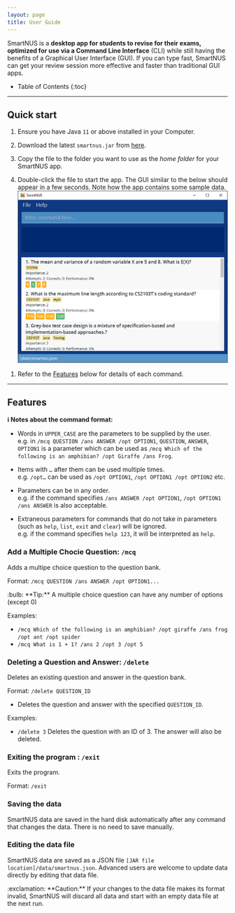 ```yaml
---
layout: page
title: User Guide
---
```


SmartNUS is a **desktop app for students to revise for their exams, optimized for use via a Command Line Interface** (CLI) while still having the benefits of a Graphical User Interface (GUI). If you can type fast, SmartNUS can get your review session more effective and faster than traditional GUI apps.

* Table of Contents
{:toc}

--------------------------------------------------------------------------------------------------------------------

## Quick start

1. Ensure you have Java `11` or above installed in your Computer.

1. Download the latest `smartnus.jar` from [here](https://github.com/AY2122S1-CS2103T-F12-1/tp/releases).

1. Copy the file to the folder you want to use as the _home folder_ for your SmartNUS app.

1. Double-click the file to start the app. The GUI similar to the below should appear in a few seconds. Note how the app contains some sample data.<br>
   ![Ui](images/Ui.png)

<!-- 1. Type the command in the command box and press Enter to execute it. e.g. typing **`help`** and pressing Enter will open the help window.<br>
   Some example commands you can try:

   * **`list`** : Lists all contacts.

   * **`add`**`n/John Doe p/98765432 e/johnd@example.com a/John street, block 123, #01-01` : Adds a contact named `John Doe` to the Address Book.

   * **`delete`**`3` : Deletes the 3rd contact shown in the current list.

   * **`clear`** : Deletes all contacts.

   * **`exit`** : Exits the app. -->

1. Refer to the [Features](#features) below for details of each command.

--------------------------------------------------------------------------------------------------------------------

## Features

<div markdown="block" class="alert alert-info">

**:information_source: Notes about the command format:**<br>

* Words in `UPPER_CASE` are the parameters to be supplied by the user.<br>
  e.g. in `/mcq QUESTION /ans ANSWER /opt OPTION1`, `QUESTION`, `ANSWER`, `OPTION1` is a parameter which can be used as `/mcq Which of the following is an amphibian? /opt Giraffe /ans Frog`.

<!-- * Items in square brackets are optional.<br>
  e.g `n/NAME [t/TAG]` can be used as `n/John Doe t/friend` or as `n/John Doe`.
 -->
* Items with `…`​ after them can be used multiple times.<br>
  e.g. `/opt…​` can be used as `/opt OPTION1`, `/opt OPTION1 /opt OPTION2` etc.

* Parameters can be in any order.<br>
  e.g. if the command specifies `/ans ANSWER /opt OPTION1`, `/opt OPTION1 /ans ANSWER` is also acceptable.

<!-- * If a parameter is expected only once in the command but you specified it multiple times, only the last occurrence of the parameter will be taken.<br>
  e.g. if you specify `p/12341234 p/56785678`, only `p/56785678` will be taken. -->

* Extraneous parameters for commands that do not take in parameters (such as `help`, `list`, `exit` and `clear`) will be ignored.<br>
  e.g. if the command specifies `help 123`, it will be interpreted as `help`.

</div>

<!-- ### Viewing help : `help`

Shows a message explaning how to access the help page.

![help message](images/helpMessage.png)

Format: `help` -->


### Add a Multiple Chocie Question: `/mcq`

Adds a multipe choice question to the question bank.

Format: `/mcq QUESTION /ans ANSWER /opt OPTION1...​`

<div markdown="span" class="alert alert-primary">:bulb: **Tip:**
A multiple choice question can have any number of options (except 0)
</div>

Examples:
* `/mcq Which of the following is an amphibian? /opt giraffe /ans frog /opt ant /opt spider`
* `/mcq What is 1 + 1? /ans 2 /opt 3 /opt 5`

<!-- ### Listing all persons : `list`

Shows a list of all persons in the address book.

Format: `list` -->

### Deleting a Question and Answer: `/delete`

Deletes an existing question and answer in the question bank.

Format: `/delete QUESTION_ID`

* Deletes the question and answer with the specified `QUESTION_ID`. 
<!-- * The question id refers to the index number shown in the displayed person list. The index **must be a positive integer** 1, 2, 3, …​ -->


Examples:
*  `/delete 3` Deletes the question with an ID of 3. The answer will also be deleted.


<!-- ### Clearing all entries : `clear`

Clears all entries from the question bank.

Format: `clear` -->

### Exiting the program : `/exit`

Exits the program.

Format: `/exit`

### Saving the data

SmartNUS data are saved in the hard disk automatically after any command that changes the data. There is no need to save manually.

### Editing the data file

SmartNUS data are saved as a JSON file `[JAR file location]/data/smartnus.json`. Advanced users are welcome to update data directly by editing that data file.

<div markdown="span" class="alert alert-warning">:exclamation: **Caution:**
If your changes to the data file makes its format invalid, SmartNUS will discard all data and start with an empty data file at the next run.
</div>
<!-- 
### Archiving data files `[coming in v2.0]`

_Details coming soon ..._ -->

--------------------------------------------------------------------------------------------------------------------

## FAQ

**Q**: How do I transfer my data to another Computer?<br>
**A**: Install the app in the other computer and overwrite the empty data file it creates with the file that contains the data of your previous SmartNUS home folder.

--------------------------------------------------------------------------------------------------------------------

## Command summary

Action | Format, Examples
--------|------------------
**MCQ** | `/mcq QUESTION /ans ANSWER /opt OPTION...` <br> e.g., `/mcq What is 1 + 1? /ans 2 /opt 3 /opt 5`
**Delete** | `/delete INDEX`<br> e.g., `delete 3`
**Exit** | `/exit` <br>
